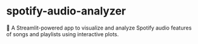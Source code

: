 # spotify-audio-analyzer
🎵 A Streamlit-powered app to visualize and analyze Spotify audio features of songs and playlists using interactive plots.
